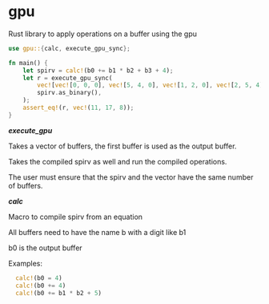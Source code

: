 # gpu
Rust library to apply operations on a buffer using the gpu
```rust
use gpu::{calc, execute_gpu_sync};

fn main() {
    let spirv = calc!(b0 += b1 * b2 + b3 + 4);
    let r = execute_gpu_sync(
        vec![vec![0, 0, 0], vec![5, 4, 0], vec![1, 2, 0], vec![2, 5, 4]],
        spirv.as_binary(),
    );
    assert_eq!(r, vec!(11, 17, 8));
}
```

***execute_gpu***

Takes a vector of buffers, the first buffer is used as the output buffer. 

Takes the compiled spirv as well and run the compiled operations.

The user must ensure that the spirv and the vector have the same number of buffers.

***calc***

Macro to compile spirv from an equation

All buffers need to have the name b with a digit like b1

b0 is the output buffer

Examples:
```rust
  calc!(b0 = 4)
  calc!(b0 += 4)
  calc!(b0 += b1 * b2 + 5)
```
